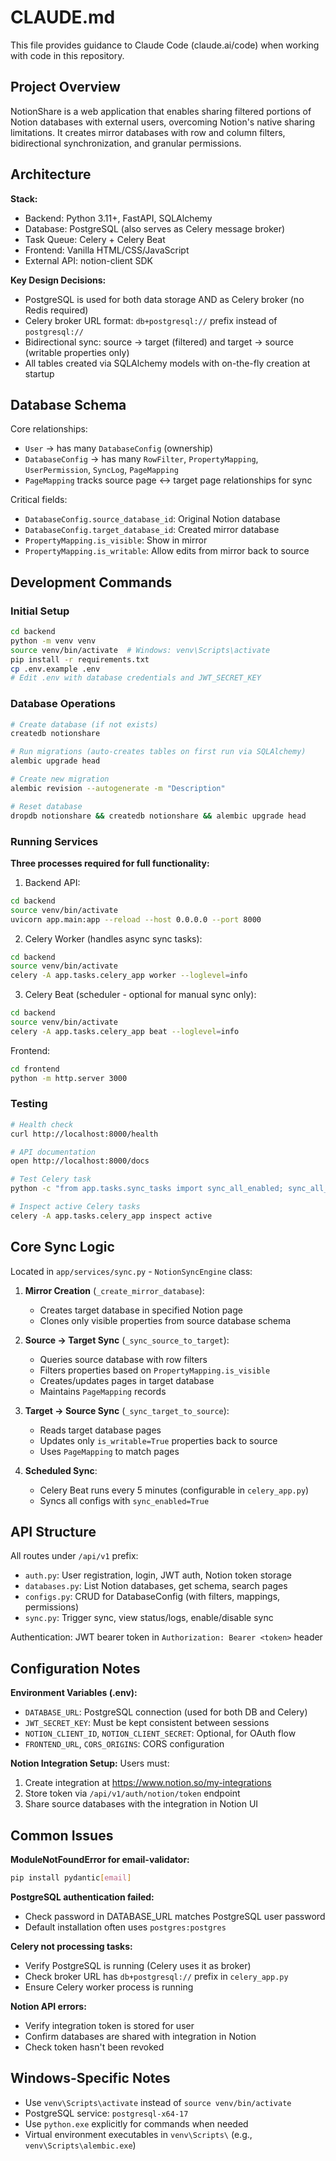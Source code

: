# CLAUDE.md

This file provides guidance to Claude Code (claude.ai/code) when working with code in this repository.

## Project Overview

NotionShare is a web application that enables sharing filtered portions of Notion databases with external users, overcoming Notion's native sharing limitations. It creates mirror databases with row and column filters, bidirectional synchronization, and granular permissions.

## Architecture

**Stack:**
- Backend: Python 3.11+, FastAPI, SQLAlchemy
- Database: PostgreSQL (also serves as Celery message broker)
- Task Queue: Celery + Celery Beat
- Frontend: Vanilla HTML/CSS/JavaScript
- External API: notion-client SDK

**Key Design Decisions:**
- PostgreSQL is used for both data storage AND as Celery broker (no Redis required)
- Celery broker URL format: `db+postgresql://` prefix instead of `postgresql://`
- Bidirectional sync: source → target (filtered) and target → source (writable properties only)
- All tables created via SQLAlchemy models with on-the-fly creation at startup

## Database Schema

Core relationships:
- `User` → has many `DatabaseConfig` (ownership)
- `DatabaseConfig` → has many `RowFilter`, `PropertyMapping`, `UserPermission`, `SyncLog`, `PageMapping`
- `PageMapping` tracks source page ↔ target page relationships for sync

Critical fields:
- `DatabaseConfig.source_database_id`: Original Notion database
- `DatabaseConfig.target_database_id`: Created mirror database
- `PropertyMapping.is_visible`: Show in mirror
- `PropertyMapping.is_writable`: Allow edits from mirror back to source

## Development Commands

### Initial Setup
```bash
cd backend
python -m venv venv
source venv/bin/activate  # Windows: venv\Scripts\activate
pip install -r requirements.txt
cp .env.example .env
# Edit .env with database credentials and JWT_SECRET_KEY
```

### Database Operations
```bash
# Create database (if not exists)
createdb notionshare

# Run migrations (auto-creates tables on first run via SQLAlchemy)
alembic upgrade head

# Create new migration
alembic revision --autogenerate -m "Description"

# Reset database
dropdb notionshare && createdb notionshare && alembic upgrade head
```

### Running Services

**Three processes required for full functionality:**

1. Backend API:
```bash
cd backend
source venv/bin/activate
uvicorn app.main:app --reload --host 0.0.0.0 --port 8000
```

2. Celery Worker (handles async sync tasks):
```bash
cd backend
source venv/bin/activate
celery -A app.tasks.celery_app worker --loglevel=info
```

3. Celery Beat (scheduler - optional for manual sync only):
```bash
cd backend
source venv/bin/activate
celery -A app.tasks.celery_app beat --loglevel=info
```

Frontend:
```bash
cd frontend
python -m http.server 3000
```

### Testing
```bash
# Health check
curl http://localhost:8000/health

# API documentation
open http://localhost:8000/docs

# Test Celery task
python -c "from app.tasks.sync_tasks import sync_all_enabled; sync_all_enabled.delay()"

# Inspect active Celery tasks
celery -A app.tasks.celery_app inspect active
```

## Core Sync Logic

Located in `app/services/sync.py` - `NotionSyncEngine` class:

1. **Mirror Creation** (`_create_mirror_database`):
   - Creates target database in specified Notion page
   - Clones only visible properties from source database schema

2. **Source → Target Sync** (`_sync_source_to_target`):
   - Queries source database with row filters
   - Filters properties based on `PropertyMapping.is_visible`
   - Creates/updates pages in target database
   - Maintains `PageMapping` records

3. **Target → Source Sync** (`_sync_target_to_source`):
   - Reads target database pages
   - Updates only `is_writable=True` properties back to source
   - Uses `PageMapping` to match pages

4. **Scheduled Sync**:
   - Celery Beat runs every 5 minutes (configurable in `celery_app.py`)
   - Syncs all configs with `sync_enabled=True`

## API Structure

All routes under `/api/v1` prefix:
- `auth.py`: User registration, login, JWT auth, Notion token storage
- `databases.py`: List Notion databases, get schema, search pages
- `configs.py`: CRUD for DatabaseConfig (with filters, mappings, permissions)
- `sync.py`: Trigger sync, view status/logs, enable/disable sync

Authentication: JWT bearer token in `Authorization: Bearer <token>` header

## Configuration Notes

**Environment Variables (.env):**
- `DATABASE_URL`: PostgreSQL connection (used for both DB and Celery)
- `JWT_SECRET_KEY`: Must be kept consistent between sessions
- `NOTION_CLIENT_ID`, `NOTION_CLIENT_SECRET`: Optional, for OAuth flow
- `FRONTEND_URL`, `CORS_ORIGINS`: CORS configuration

**Notion Integration Setup:**
Users must:
1. Create integration at https://www.notion.so/my-integrations
2. Store token via `/api/v1/auth/notion/token` endpoint
3. Share source databases with the integration in Notion UI

## Common Issues

**ModuleNotFoundError for email-validator:**
```bash
pip install pydantic[email]
```

**PostgreSQL authentication failed:**
- Check password in DATABASE_URL matches PostgreSQL user password
- Default installation often uses `postgres:postgres`

**Celery not processing tasks:**
- Verify PostgreSQL is running (Celery uses it as broker)
- Check broker URL has `db+postgresql://` prefix in `celery_app.py`
- Ensure Celery worker process is running

**Notion API errors:**
- Verify integration token is stored for user
- Confirm databases are shared with integration in Notion
- Check token hasn't been revoked

## Windows-Specific Notes

- Use `venv\Scripts\activate` instead of `source venv/bin/activate`
- PostgreSQL service: `postgresql-x64-17`
- Use `python.exe` explicitly for commands when needed
- Virtual environment executables in `venv\Scripts\` (e.g., `venv\Scripts\alembic.exe`)
